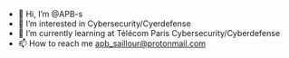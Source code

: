 - 👋 Hi, I’m @APB-s
- 👀 I’m interested in Cybersecurity/Cyerdefense
- 🌱 I’m currently learning at Télécom Paris Cybersecurity/Cyberdefense
- 📫 How to reach me apb_saillour@protonmail.com

<!---
APB-s/APB-s is a ✨ special ✨ repository because its `README.md` (this file) appears on your GitHub profile.
You can click the Preview link to take a look at your changes.
--->
